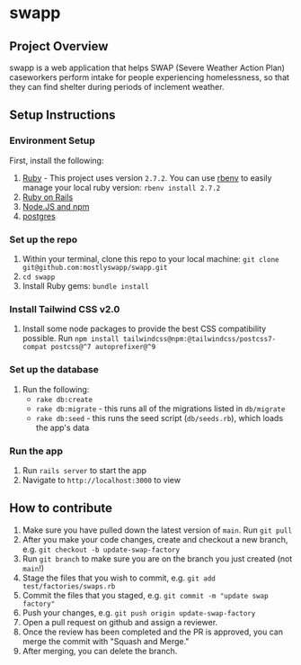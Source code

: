 # swapp

## Project Overview
swapp is a web application that helps SWAP (Severe Weather Action Plan) caseworkers perform intake for people experiencing homelessness, so that they can find shelter during periods of inclement weather.

## Setup Instructions

### Environment Setup
First, install the following:

1. [Ruby](https://www.ruby-lang.org/en/documentation/installation) - This project uses version `2.7.2`. You can use [rbenv](https://github.com/rbenv/rbenv) to easily manage your local ruby version: `rbenv install 2.7.2` 
1. [Ruby on Rails](https://guides.rubyonrails.org/v5.0/getting_started.html#installing-rails)
1. [Node.JS and npm](https://docs.npmjs.com/downloading-and-installing-node-js-and-npm#checking-your-version-of-npm-and-node-js)
1. [postgres](https://www.postgresql.org/download/)

### Set up the repo
1. Within your terminal, clone this repo to your local machine: `git clone git@github.com:mostlyswapp/swapp.git`
1. `cd swapp`
1. Install Ruby gems: `bundle install`

### Install Tailwind CSS v2.0
1. Install some node packages to provide the best CSS compatibility possible. Run `npm install tailwindcss@npm:@tailwindcss/postcss7-compat postcss@^7 autoprefixer@^9`

### Set up the database
1. Run the following:
    - `rake db:create`
    - `rake db:migrate` - this runs all of the migrations listed in `db/migrate`
    - `rake db:seed` - this runs the seed script (`db/seeds.rb`), which loads the app's data

### Run the app
1. Run `rails server` to start the app
1. Navigate to `http://localhost:3000` to view 

## How to contribute

1. Make sure you have pulled down the latest version of `main`. Run `git pull`
1. After you make your code changes, create and checkout a new branch, e.g. `git checkout -b update-swap-factory`
1. Run `git branch` to make sure you are on the branch you just created (not `main`!)
1. Stage the files that you wish to commit, e.g. `git add test/factories/swaps.rb`
1. Commit the files that you staged, e.g. `git commit -m "update swap factory"`
1. Push your changes, e.g. `git push origin update-swap-factory` 
1. Open a pull request on github and assign a reviewer.
1. Once the review has been completed and the PR is approved, you can merge the commit with "Squash and Merge."
1. After merging, you can delete the branch.
